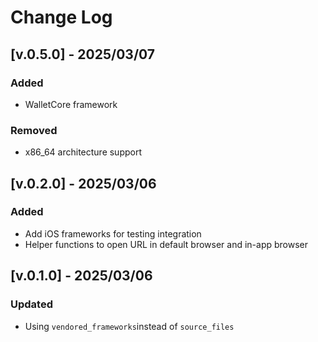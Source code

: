 # Change Log

## [v.0.5.0] - 2025/03/07

### Added
- WalletCore framework

### Removed
- x86_64 architecture support

## [v.0.2.0] - 2025/03/06

### Added
- Add iOS frameworks for testing integration
- Helper functions to open URL in default browser and in-app browser

## [v.0.1.0] - 2025/03/06

### Updated
- Using `vendored_frameworks`instead of `source_files`

